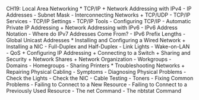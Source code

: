 CH19: Local Area Networking
    * TCP/IP
        + Network Addressing with IPv4
          - IP Addresses
          - Subnet Mask
          - Interconnecting Networks
        + TCP/UDP
          - TCP/IP Services
          - TCP/IP Settings
          - TCP/IP Tools
          - Configuring TCP/IP
          - Automatic Private IP Addressing
        + Network Addressing with IPv6
          - IPv6 Address Notation
          - Where do IPv7 Addresses Come From?
          - IPv6 Prefix Lengths
          - Global Unicast Addresses
    * Installing and Configuring a Wired Network
        + Installing a NIC
          - Full-Duplex and Half-Duplex
          - Link Lights
          - Wake-on-LAN
          - QoS
        + Configuring IP Addressing
        + Connecting to a Switch
        + Sharing and Security
        + Network Shares
        + Network Organization
          - Workgroups
          - Domains
          - Homegroups
          - Sharing Printers
    * Troubleshooting Networks
        + Repairing Physical Cabling
          - Symptoms
          - Diagnosing Physical Problems
          - Check the Lights
          - Check the NIC
          - Cable Testing
          - Toners
          - Fixing Common Problems
          - Failing to Connect to a New Resource
          - Failing to Connect to a Previously Used Resource
          - The net Command
          - The nbtstat Command
          